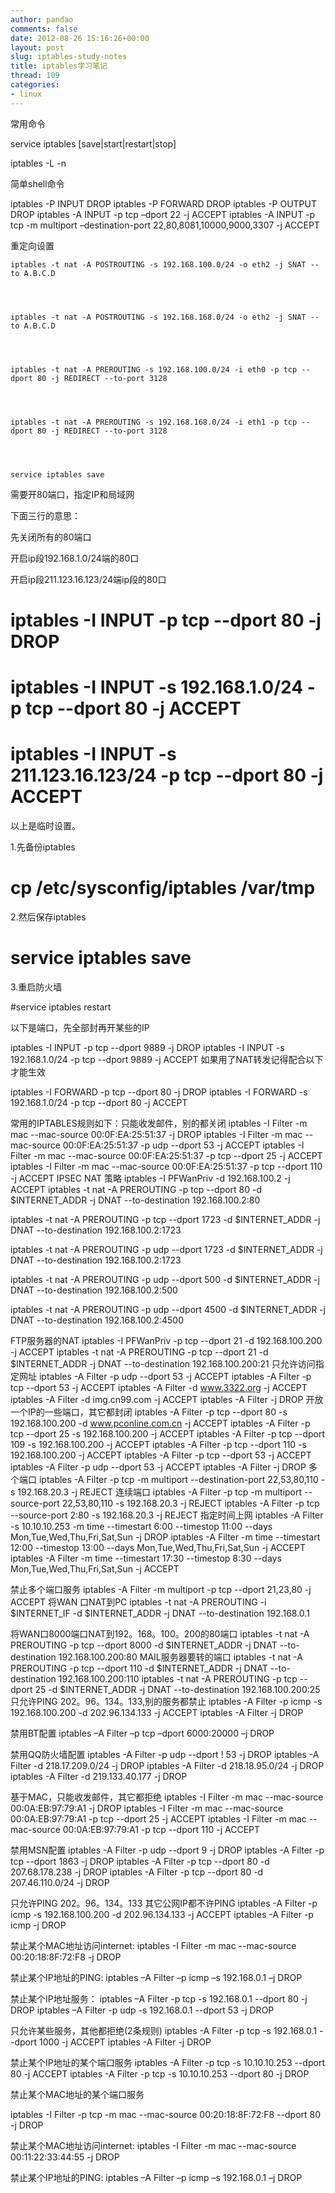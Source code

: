 ```yaml
---
author: pandao
comments: false
date: 2012-08-26 15:16:26+00:00
layout: post
slug: iptables-study-notes
title: iptables学习笔记
thread: 109
categories:
- linux
---
```


常用命令

service iptables [save|start|restart|stop]

iptables -L -n

简单shell命令

iptables -P INPUT DROP
iptables -P FORWARD DROP
iptables -P OUTPUT DROP
iptables -A INPUT -p tcp –dport 22 -j ACCEPT
iptables -A INPUT -p tcp -m multiport –destination-port 22,80,8081,10000,9000,3307 -j ACCEPT

重定向设置




    
    iptables -t nat -A POSTROUTING -s 192.168.100.0/24 -o eth2 -j SNAT --to A.B.C.D



    
    iptables -t nat -A POSTROUTING -s 192.168.168.0/24 -o eth2 -j SNAT --to A.B.C.D



    
    iptables -t nat -A PREROUTING -s 192.168.100.0/24 -i eth0 -p tcp --dport 80 -j REDIRECT --to-port 3128



    
    iptables -t nat -A PREROUTING -s 192.168.168.0/24 -i eth1 -p tcp --dport 80 -j REDIRECT --to-port 3128



    
    service iptables save







需要开80端口，指定IP和局域网

下面三行的意思：

先关闭所有的80端口

开启ip段192.168.1.0/24端的80口

开启ip段211.123.16.123/24端ip段的80口

# iptables -I INPUT -p tcp --dport 80 -j DROP 
# iptables -I INPUT -s 192.168.1.0/24 -p tcp --dport 80 -j ACCEPT
# iptables -I INPUT -s 211.123.16.123/24 -p tcp --dport 80 -j ACCEPT

以上是临时设置。

1.先备份iptables

# cp /etc/sysconfig/iptables /var/tmp

2.然后保存iptables

# service iptables save

3.重启防火墙

#service iptables restart

以下是端口，先全部封再开某些的IP

iptables -I INPUT -p tcp --dport 9889 -j DROP 
iptables -I INPUT -s 192.168.1.0/24 -p tcp --dport 9889 -j ACCEPT
如果用了NAT转发记得配合以下才能生效

iptables -I FORWARD -p tcp --dport 80 -j DROP 
iptables -I FORWARD -s 192.168.1.0/24 -p tcp --dport 80 -j ACCEPT

 

 


常用的IPTABLES规则如下：只能收发邮件，别的都关闭
iptables -I Filter -m mac --mac-source 00:0F:EA:25:51:37 -j DROP
iptables -I Filter -m mac --mac-source 00:0F:EA:25:51:37 -p udp --dport 53 -j ACCEPT
iptables -I Filter -m mac --mac-source 00:0F:EA:25:51:37 -p tcp --dport 25 -j ACCEPT
iptables -I Filter -m mac --mac-source 00:0F:EA:25:51:37 -p tcp --dport 110 -j ACCEPT
IPSEC NAT 策略
iptables -I PFWanPriv -d 192.168.100.2 -j ACCEPT
iptables -t nat -A PREROUTING -p tcp --dport 80 -d $INTERNET_ADDR -j DNAT --to-destination 192.168.100.2:80

iptables -t nat -A PREROUTING -p tcp --dport 1723 -d $INTERNET_ADDR -j DNAT --to-destination 192.168.100.2:1723

iptables -t nat -A PREROUTING -p udp --dport 1723 -d $INTERNET_ADDR -j DNAT --to-destination 192.168.100.2:1723

iptables -t nat -A PREROUTING -p udp --dport 500 -d $INTERNET_ADDR -j DNAT --to-destination 192.168.100.2:500

iptables -t nat -A PREROUTING -p udp --dport 4500 -d $INTERNET_ADDR -j DNAT --to-destination 192.168.100.2:4500


FTP服务器的NAT
iptables -I PFWanPriv -p tcp --dport 21 -d 192.168.100.200 -j ACCEPT
iptables -t nat -A PREROUTING -p tcp --dport 21 -d $INTERNET_ADDR -j DNAT --to-destination 192.168.100.200:21
只允许访问指定网址
iptables -A Filter -p udp --dport 53 -j ACCEPT
iptables -A Filter -p tcp --dport 53 -j ACCEPT
iptables -A Filter -d www.3322.org -j ACCEPT
iptables -A Filter -d img.cn99.com -j ACCEPT
iptables -A Filter -j DROP
开放一个IP的一些端口，其它都封闭
iptables -A Filter -p tcp --dport 80 -s 192.168.100.200 -d www.pconline.com.cn -j ACCEPT
iptables -A Filter -p tcp --dport 25 -s 192.168.100.200 -j ACCEPT
iptables -A Filter -p tcp --dport 109 -s 192.168.100.200 -j ACCEPT
iptables -A Filter -p tcp --dport 110 -s 192.168.100.200 -j ACCEPT
iptables -A Filter -p tcp --dport 53 -j ACCEPT
iptables -A Filter -p udp --dport 53 -j ACCEPT
iptables -A Filter -j DROP
多个端口
iptables -A Filter -p tcp -m multiport --destination-port 22,53,80,110 -s 192.168.20.3 -j REJECT
连续端口
iptables -A Filter -p tcp -m multiport --source-port 22,53,80,110 -s 192.168.20.3 -j REJECT iptables -A Filter -p tcp --source-port 2:80 -s 192.168.20.3 -j REJECT
指定时间上网
iptables -A Filter -s 10.10.10.253 -m time --timestart 6:00 --timestop 11:00 --days Mon,Tue,Wed,Thu,Fri,Sat,Sun -j DROP
iptables -A Filter -m time --timestart 12:00 --timestop 13:00 --days Mon,Tue,Wed,Thu,Fri,Sat,Sun -j ACCEPT
iptables -A Filter -m time --timestart 17:30 --timestop 8:30 --days Mon,Tue,Wed,Thu,Fri,Sat,Sun -j ACCEPT

禁止多个端口服务
iptables -A Filter -m multiport -p tcp --dport 21,23,80 -j ACCEPT
将WAN 口NAT到PC
iptables -t nat -A PREROUTING -i $INTERNET_IF -d $INTERNET_ADDR -j DNAT --to-destination 192.168.0.1


将WAN口8000端口NAT到192。168。100。200的80端口
iptables -t nat -A PREROUTING -p tcp --dport 8000 -d $INTERNET_ADDR -j DNAT --to-destination 192.168.100.200:80
MAIL服务器要转的端口
iptables -t nat -A PREROUTING -p tcp --dport 110 -d $INTERNET_ADDR -j DNAT --to-destination 192.168.100.200:110
iptables -t nat -A PREROUTING -p tcp --dport 25 -d $INTERNET_ADDR -j DNAT --to-destination 192.168.100.200:25
只允许PING 202。96。134。133,别的服务都禁止
iptables -A Filter -p icmp -s 192.168.100.200 -d 202.96.134.133 -j ACCEPT
iptables -A Filter -j DROP

禁用BT配置
iptables –A Filter –p tcp –dport 6000:20000 –j DROP

禁用QQ防火墙配置
iptables -A Filter -p udp --dport ! 53 -j DROP
iptables -A Filter -d 218.17.209.0/24 -j DROP
iptables -A Filter -d 218.18.95.0/24 -j DROP
iptables -A Filter -d 219.133.40.177 -j DROP

基于MAC，只能收发邮件，其它都拒绝
iptables -I Filter -m mac --mac-source 00:0A:EB:97:79:A1 -j DROP
iptables -I Filter -m mac --mac-source 00:0A:EB:97:79:A1 -p tcp --dport 25 -j ACCEPT
iptables -I Filter -m mac --mac-source 00:0A:EB:97:79:A1 -p tcp --dport 110 -j ACCEPT

禁用MSN配置
iptables -A Filter -p udp --dport 9 -j DROP
iptables -A Filter -p tcp --dport 1863 -j DROP
iptables -A Filter -p tcp --dport 80 -d 207.68.178.238 -j DROP
iptables -A Filter -p tcp --dport 80 -d 207.46.110.0/24 -j DROP

只允许PING 202。96。134。133 其它公网IP都不许PING
iptables -A Filter -p icmp -s 192.168.100.200 -d 202.96.134.133 -j ACCEPT
iptables -A Filter -p icmp -j DROP

禁止某个MAC地址访问internet:
iptables -I Filter -m mac --mac-source 00:20:18:8F:72:F8 -j DROP

禁止某个IP地址的PING:
iptables –A Filter –p icmp –s 192.168.0.1 –j DROP

禁止某个IP地址服务：
iptables –A Filter -p tcp -s 192.168.0.1 --dport 80 -j DROP
iptables –A Filter -p udp -s 192.168.0.1 --dport 53 -j DROP

只允许某些服务，其他都拒绝(2条规则)
iptables -A Filter -p tcp -s 192.168.0.1 --dport 1000 -j ACCEPT
iptables -A Filter -j DROP

禁止某个IP地址的某个端口服务
iptables -A Filter -p tcp -s 10.10.10.253 --dport 80 -j ACCEPT
iptables -A Filter -p tcp -s 10.10.10.253 --dport 80 -j DROP

禁止某个MAC地址的某个端口服务

iptables -I Filter -p tcp -m mac --mac-source 00:20:18:8F:72:F8 --dport 80 -j DROP

禁止某个MAC地址访问internet:
iptables -I Filter -m mac --mac-source 00:11:22:33:44:55 -j DROP

禁止某个IP地址的PING:
iptables –A Filter –p icmp –s 192.168.0.1 –j DROP
